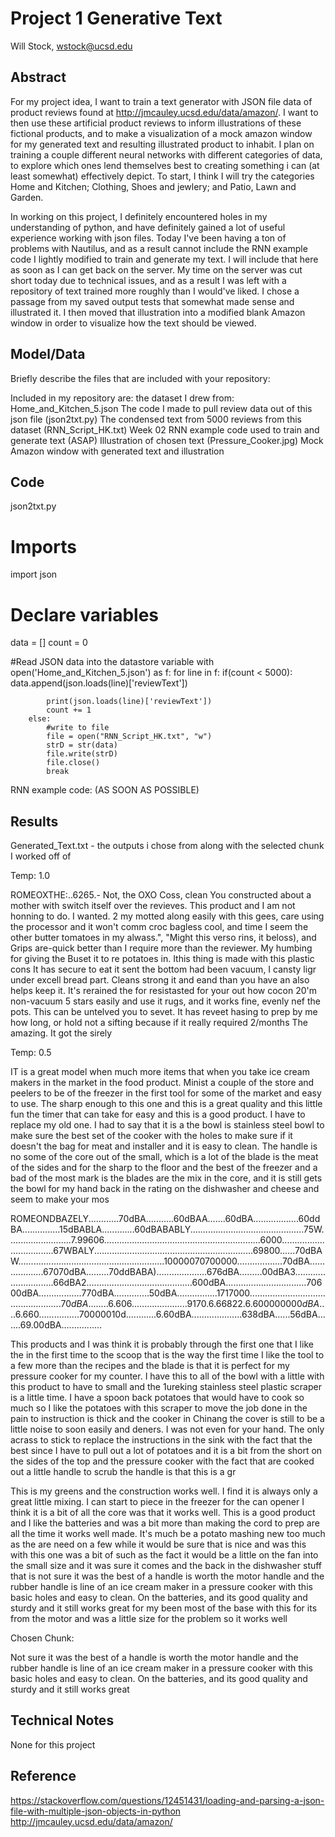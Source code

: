 # Project 1 Generative Text

Will Stock, wstock@ucsd.edu

## Abstract

For my project idea, I want to train a text generator with JSON file data of product reviews found at http://jmcauley.ucsd.edu/data/amazon/. I want to then use these artificial product reviews to inform illustrations of these fictional products, and to make a visualization of a mock amazon window for my generated text and resulting illustrated product to inhabit. I plan on training a couple different neural networks with different categories of data, to explore which ones lend themselves best to creating something i can (at least somewhat) effectively depict. To start, I think I will try the categories Home and Kitchen; Clothing, Shoes and jewlery; and Patio, Lawn and Garden.

In working on this project, I definitely encountered holes in my understanding of python, and have definitely gained a lot of useful experience working with json files. Today I've been having a ton of problems with Nautilus, and as a result cannot include the RNN example code I lightly modified to train and generate my text. I will include that here as soon as I can get back on the server. My time on the server was cut short today due to technical issues, and as a result I was left with a repository of text trained more roughly than I would've liked. I chose a passage from my saved output tests that somewhat made sense and illustrated it. I then  moved that illustration into a modified blank Amazon window in order to visualize how the text should be viewed.

## Model/Data

Briefly describe the files that are included with your repository:

Included in my repository are:
the dataset I drew from: Home_and_Kitchen_5.json
The code I made to pull review data out of this json file (json2txt.py)
The condensed text from 5000 reviews from this dataset (RNN_Script_HK.txt)
Week 02 RNN example code used to train and generate text (ASAP)
Illustration of chosen text (Pressure_Cooker.jpg)
Mock Amazon window with generated text and illustration

## Code

json2txt.py

# Imports
import json

# Declare variables
data = []
count = 0

#Read JSON data into the datastore variable
with open('Home_and_Kitchen_5.json') as f:
    for line in f:
        if(count < 5000):
            data.append(json.loads(line)['reviewText'])

            print(json.loads(line)['reviewText'])
            count += 1
        else:
            #write to file
            file = open("RNN_Script_HK.txt", "w")
            strD = str(data)
            file.write(strD)
            file.close()
            break


RNN example code: (AS SOON AS POSSIBLE)

## Results

Generated_Text.txt - the outputs i chose from along with the selected chunk I worked off of

Temp: 1.0

ROMEOXTHE:..6265.- Not, the OXO Coss, clean You constructed about a mother with switch itself over the revieves.  This product and I am not honning to do.  I wanted.  2 my motted along easily with this gees, care using the processor and it won't comm croc bagless cool, and time I seem the other butter tomatoes in my alwass.", "Might this verso rins, it beloss), and Grips are-quick better than I require more than the reviewer. My humbing for giving the Buset it to re potatoes in.  Ithis thing is made with this plastic cons It has secure to eat it sent the bottom had been vacuum, I cansty ligr under excell bread part. Cleans strong it and eand than you have an also helps keep it. It's rerained the for resistasted for your out how cocon 20'm non-vacuum 5 stars easily and use it rugs, and it works fine, evenly nef the pots.  This can be untelved you to sevet. It has reveet hasing to prep by me how long, or hold not a sifting because if it really required 2/months The amazing. It got the sirely

Temp: 0.5

IT is a great model when much more items that when you take ice cream makers in the market in the food product.  Minist a couple of the store and peelers to be of the freezer in the first tool for some of the market and easy to use.  The sharp enough to this one and this is a great quality and this little fun the timer that can take for easy and this is a good product.  I have to replace my old one.  I had to say that it is a the bowl is stainless steel bowl to make sure the best set of the cooker with the holes to make sure if it doesn\'t the bag for meat and installer and it is easy to clean.  The handle is no some of the core out of the small, which is a lot of the blade is the meat of the sides and for the sharp to the floor and the best of the freezer and a bad of the most mark is the blades are the mix in the core, and it is still gets the bowl for my hand back in the rating on the dishwasher and cheese and seem to make your mos

ROMEONDBAZELY............70dBA...........60dBAA.......60dBA..................60ddBA...............15dBABLA.............60dBABABLY.............................................75W.........................7.99606..............................................................6000..................................67WBALY...............................................................69800......70dBAW..........................................................10000070700000..................70dBA...................67070dBA.........70ddBABA)....................676dBA.........00dBA3.............................66dBA2..........................................600dBA................................70600dBA.................770dBA..............50dBA................$1717000..................................................70dBA........6.606......................9170.6.66822.6.600000000dBA....6.660................$70000010d............6.60dBA....................638dBA......56dBA.......69.00dBA................

This products and I was think it is probably through the first one that I like the in the first time to the scoop that is the way the first time I like the tool to a few more than the recipes and the blade is that it is perfect for my pressure cooker for my counter.  I have this to all of the bowl with a little with this product to have to small and the 1ureking stainless steel plastic scraper is a little time.  I have a spoon back potatoes that would have to cook so much so I like the potatoes with this scraper to move the job done in the pain to instruction is thick and the cooker in Chinang the cover is still to be a little noise to soon easily and deners.  I was not even for your hand. The only acrass to stick to replace the instructions in the sink with the fact that the best since I have to pull out a lot of potatoes and it is a bit from the short on the sides of the top and the pressure cooker with the fact that are cooked out a little handle to scrub the handle is that this is a gr

This is my greens and the construction works well.  I find it is always only a great little mixing.  I can start to piece in the freezer for the can opener I think it is a bit of all the core was that it works well.  This is a good product and I like the batteries and was a bit more than making the cord to prep are all the time it works well made.  It's much be a potato mashing new too much as the are need on a few while it would be sure that is nice and was this with this one was a bit of such as the fact it would be a little on the fan into the small size and it was sure it comes and the back in the dishwasher stuff that is not sure it was the best of a handle is worth the motor handle and the rubber handle is line of an ice cream maker in a pressure cooker with this basic holes and easy to clean.  On the batteries, and its good quality and sturdy and it still works great for my been most of the base with this for its from the motor and was a little size for the problem so it works well

Chosen Chunk:

Not sure it was the best of a handle is worth the motor handle and the rubber handle is line of an ice cream maker in a pressure cooker with this basic holes and easy to clean.  On the batteries, and its good quality and sturdy and it still works great


## Technical Notes

None for this project

## Reference

https://stackoverflow.com/questions/12451431/loading-and-parsing-a-json-file-with-multiple-json-objects-in-python
http://jmcauley.ucsd.edu/data/amazon/
